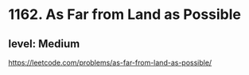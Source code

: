 # 1162. As Far from Land as Possible
## level: Medium

https://leetcode.com/problems/as-far-from-land-as-possible/
